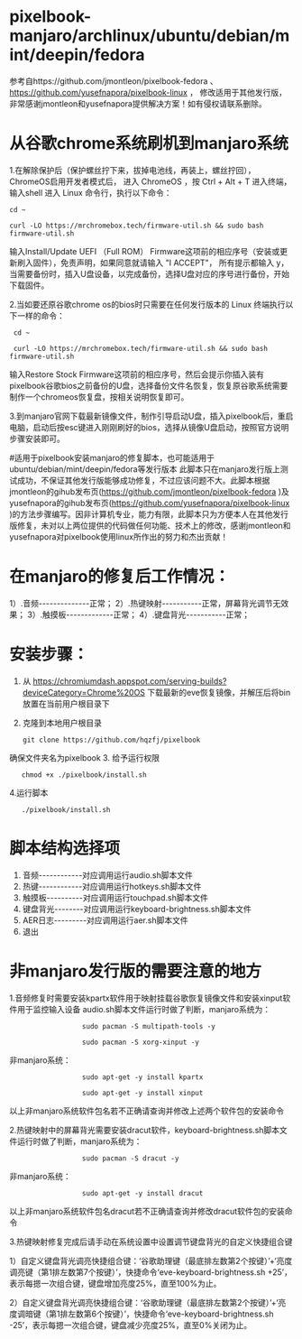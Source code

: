 # pixelbook-manjaro/archlinux/ubuntu/debian/mint/deepin/fedora
参考自https://github.com/jmontleon/pixelbook-fedora 、 https://github.com/yusefnapora/pixelbook-linux ， 修改适用于其他发行版，非常感谢jmontleon和yusefnapora提供解决方案！如有侵权请联系删除。
# 从谷歌chrome系统刷机到manjaro系统
1.在解除保护后（保护螺丝拧下来，拔掉电池线，再装上，螺丝拧回）， ChromeOS启用开发者模式后，
进入 ChromeOS ，按 Ctrl + Alt + T 进入终端，输入shell 进入 Linux 命令行，执行以下命令：

    cd ~

    curl -LO https://mrchromebox.tech/firmware-util.sh && sudo bash firmware-util.sh

输入Install/Update UEFI （Full ROM） Firmware这项前的相应序号（安装或更新刷入固件），免责声明，如果同意就请输入 "I ACCEPT"，
所有提示都输入 y，当需要备份时，插入U盘设备，以完成备份，选择U盘对应的序号进行备份，开始下载固件。

2.当如要还原谷歌chrome os的bios时只需要在任何发行版本的 Linux 终端执行以下一样的命令：

     cd ~

     curl -LO https://mrchromebox.tech/firmware-util.sh && sudo bash firmware-util.sh

输入Restore Stock Firmware这项前的相应序号，然后会提示你插入装有pixelbook谷歌bios之前备份的U盘，选择备份文件名恢复，恢复原谷歌系统需要制作一个chromeos恢复盘，按相关说明恢复即可。

3.到manjaro官网下载最新镜像文件，制作引导启动U盘，插入pixelbook后，重启电脑，启动后按esc键进入刚刚刷好的bios，选择从镜像U盘启动，按照官方说明步骤安装即可。

#适用于pixelbook安装manjaro的修复脚本，也可能适用于ubuntu/debian/mint/deepin/fedora等发行版本
此脚本只在manjaro发行版上测试成功，不保证其他发行版能够成功修复，不过应该问题不大。此脚本根据jmontleon的gihub发布页(https://github.com/jmontleon/pixelbook-fedora )及yusefnapora的gihub发布页(https://github.com/yusefnapora/pixelbook-linux )的方法步骤编写。因非计算机专业，能力有限，此脚本只为方便本人在其他发行版修复，未对以上两位提供的代码做任何功能、技术上的修改，感谢jmontleon和yusefnapora对pixelbook使用linux所作出的努力和杰出贡献！

# 在manjaro的修复后工作情况：

1）.音频--------------正常；
2）.热键映射-----------正常，屏幕背光调节无效果；
3）.触摸板-------------正常；
4）.键盘背光-----------正常；

# 安装步骤：
1. 从 https://chromiumdash.appspot.com/serving-builds?deviceCategory=Chrome%20OS 下载最新的eve恢复镜像，并解压后将bin放置在当前用户根目录下

2. 克隆到本地用户根目录

       git clone https://github.com/hqzfj/pixelbook 

确保文件夹名为pixelbook
3. 给予运行权限

       chmod +x ./pixelbook/install.sh

4.运行脚本

       ./pixelbook/install.sh
 
# 脚本结构选择项
1) 音频------------对应调用运行audio.sh脚本文件
2) 热键------------对应调用运行hotkeys.sh脚本文件
3) 触摸板----------对应调用运行touchpad.sh脚本文件
4) 键盘背光--------对应调用运行keyboard-brightness.sh脚本文件
5) AER日志---------对应调用运行aer.sh脚本文件
6) 退出
# 非manjaro发行版的需要注意的地方
1.音频修复时需要安装kpartx软件用于映射挂载谷歌恢复镜像文件和安装xinput软件用于监控输入设备
 audio.sh脚本文件运行时做了判断，manjaro系统为：
 
                      sudo pacman -S multipath-tools -y
                      
                      sudo pacman -S xorg-xinput -y
   非manjaro系统：
   
                      sudo apt-get -y install kpartx
                      
                      sudo apt-get -y install xinput
                      
   以上非manjaro系统软件包名若不正确请查询并修改上述两个软件包的安装命令
   
 2.热键映射中的屏幕背光需要安装dracut软件，keyboard-brightness.sh脚本文件运行时做了判断，manjaro系统为：
 
                      sudo pacman -S dracut -y
                      
   非manjaro系统：
   
                      sudo apt-get -y install dracut
                      
   以上非manjaro系统软件包名dracut若不正确请查询并修改dracut软件包的安装命令

 3.热键映射修复完成后请手动在系统设置中设置调节键盘背光的自定义快捷组合键
 
   1）自定义键盘背光调亮快捷组合键：‘谷歌助理键（最底排左数第2个按键）’+‘亮度调亮键（第1排左数第7个按键）’，快捷命令‘eve-keyboard-brightness.sh +25’，表示每摁一次组合键，键盘增加亮度25%，直至100%为止。
   
   2）自定义键盘背光调亮快捷组合键：‘谷歌助理键（最底排左数第2个按键）’+‘亮度调暗键（第1排左数第6个按键）’，快捷命令‘eve-keyboard-brightness.sh -25’，表示每摁一次组合键，键盘减少亮度25%，直至0%关闭为止。
   
